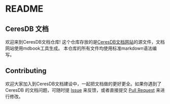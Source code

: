 # README

## CeresDB 文档
欢迎来到CeresDB文档仓库!
这个仓库存放的是[CeresDB文档网站](https://docs.ceresdb.io/about.html)的源文件，文档网站使用mdbook工具生成。
本仓库的所有文件均使用标准markdown语法编写。


## Contributing
欢迎大家加入到CeresDB文档建设中，一起把文档做的更好更全。如果你遇到了 CeresDB 的文档问题，可随时提 [Issue](https://github.com/CeresDB/docs/issues) 来反馈，或者直接提交 [Pull Request](https://github.com/CeresDB/docs/pulls) 来进行修改。

